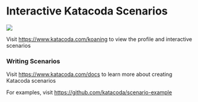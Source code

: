 # Interactive Katacoda Scenarios

[![](http://shields.katacoda.com/katacoda/koaning/count.svg)](https://www.katacoda.com/koaning "Get your profile on Katacoda.com")

Visit https://www.katacoda.com/koaning to view the profile and interactive scenarios

### Writing Scenarios
Visit https://www.katacoda.com/docs to learn more about creating Katacoda scenarios

For examples, visit https://github.com/katacoda/scenario-example
